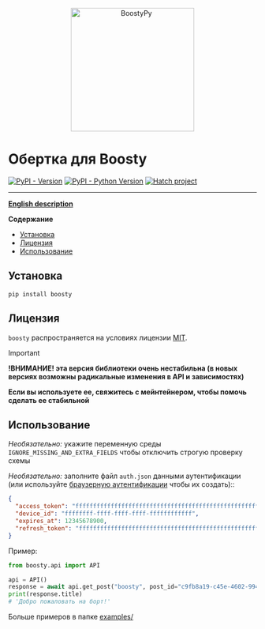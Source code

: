 <p align="center">
  <a href="https://github.com/barsikus007/boosty">
    <img src="https://raw.githubusercontent.com/barsikus007/boosty/master/logo.svg" alt="BoostyPy" height="250px">
  </a>
</p>

# Обертка для Boosty

[![PyPI - Version](https://img.shields.io/pypi/v/boosty.svg)](https://pypi.org/project/boosty)
[![PyPI - Python Version](https://img.shields.io/pypi/pyversions/boosty.svg)](https://pypi.org/project/boosty)
[![Hatch project](https://img.shields.io/badge/%F0%9F%A5%9A-Hatch-4051b5.svg)](https://github.com/pypa/hatch)

-----

**[English description](https://github.com/barsikus007/boosty/blob/master/README.md)**

**Содержание**

- [Установка](#установка)
- [Лицензия](#лицензия)
- [Использование](#использование)

## Установка

```console
pip install boosty
```

## Лицензия

`boosty` распространяется на условиях лицензии [MIT](https://spdx.org/licenses/MIT.html).

> [!IMPORTANT]
> **!ВНИМАНИЕ! эта версия библиотеки очень нестабильна (в новых версиях возможны радикальные изменения в API и зависимостях)**
>
> **Если вы используете ее, свяжитесь с мейнтейнером, чтобы помочь сделать ее стабильной**

## Использование

*Необязательно:* укажите переменную среды `IGNORE_MISSING_AND_EXTRA_FIELDS` чтобы отключить строгую проверку схемы

*Необязательно:* заполните файл `auth.json` данными аутентификации (или используйте [браузерную аутентификации](https://github.com/barsikus007/boosty/blob/master/examples/browser_auth.py) чтобы их создать)::

```json
{
  "access_token": "ffffffffffffffffffffffffffffffffffffffffffffffffffffffffffffffff",
  "device_id": "ffffffff-ffff-ffff-ffff-ffffffffffff",
  "expires_at": 12345678900,
  "refresh_token": "ffffffffffffffffffffffffffffffffffffffffffffffffffffffffffffffff"
}
```

Пример:

```python
from boosty.api import API

api = API()
response = await api.get_post("boosty", post_id="c9fb8a19-c45e-4602-9942-087c3af28c1b")
print(response.title)
# 'Добро пожаловать на борт!'
```

Больше примеров в папке [examples/](https://github.com/barsikus007/boosty/tree/master/examples/)
